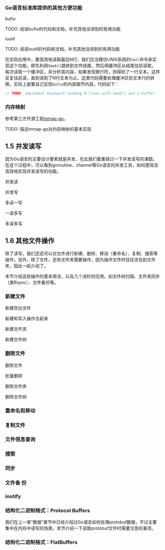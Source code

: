 ### Go语言标准库提供的其他方便功能

bufio

TODO: 阅读bufio的代码和文档，补充其他没讲到的有用功能

ioutil

TODO: 阅读ioutil的代码和文档，补充其他没讲到的有用功能

在实际应用中，要高效地读取最后N行，我们应当模仿UNIX系统的`tail`命令来实现这个功能，即先利用`Seek()`跳转到文件结尾，然后用缓冲区从结尾往前读取，每次读取一个缓冲区，并分析其内容，如果发现换行符，则得到了一行文本。这样反复往前读，直到读到了N行文本为止。这里代码需要处理缓冲区到文本行的转换，实际上是要自己实现`bufio`的内部细节内容。代码如下：

```go
// TODO: implement backward reading N lines with Seek() and a buffer
```




### 内存映射

参考第三方开源工程[mmap-go](https://github.com/edsrzf/mmap-go)。

TODO: 描述mmap-go对内存映射的基本实现


## 1.5 并发读写

因为Go语言的主要设计要素就是并发，在此我们着重探讨一下并发读写的课题。在这个过程中，可以看到goroutine、channel等Go语言的并发工具，如何更简洁高效地实现并发读写的功能。

并发读

并发写

多读一写

一读多写

多读多写

## 1.6 其他文件操作

除了读写，我们还还可以对文件进行新建、删除、移动（重命名）、复制、搜索等操作。另外，除了文件，还有文件夹需要操作，因为操作文件时往往涉及到文件夹，因此一起介绍了。

本节介绍这些操作的基本用法，以及几个进阶的应用，如文件树扫描、文件夹同步（类Rsync）、文件备份等。

### 新建文件

新建空白文件

新建和写入操作合起来

新建文件夹

新建文件树

### 删除文件

删除文件

批量删除

删除文件夹

删除文件树

### 重命名和移动

### 复制文件

### 文件信息查询

### 搜索

### 同步

### 文件备	份

### inotify

### 结构化二进制格式：Protocol Buffers

我们在上一章“数据”章节中已经介绍过Go语言如何处理protobuf数据，不过主要集中在内存中读写的场景。本节介绍一下读取protobuf文件时需要注意的事项。
### 结构化二进制格式：FlatBuffers